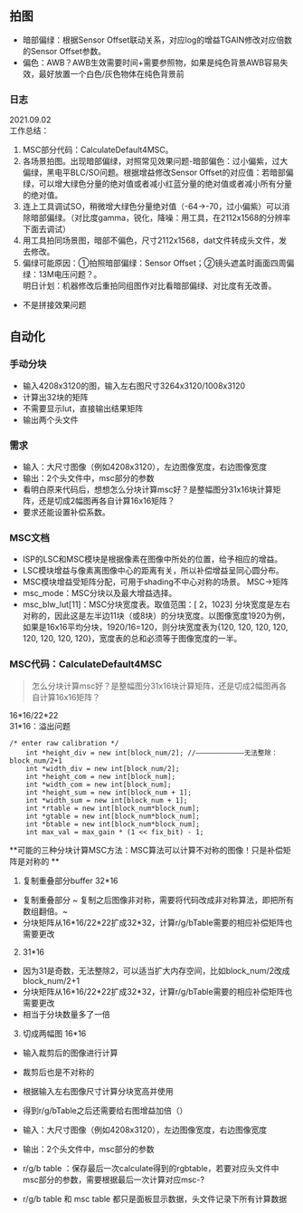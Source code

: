 ## 拍图
- 暗部偏绿：根据Sensor Offset联动关系，对应log的增益TGAIN修改对应倍数的Sensor Offset参数。
- 偏色：AWB？AWB生效需要时间+需要参照物，如果是纯色背景AWB容易失效，最好放置一个白色/灰色物体在纯色背景前

### 日志
2021.09.02  
工作总结：  
1. MSC部分代码：CalculateDefault4MSC。
2. 各场景拍图。出现暗部偏绿，对照常见效果问题-暗部偏色：过小偏紫，过大偏绿，黑电平BLC/SO问题。根据增益修改Sensor Offset的对应值：若暗部偏绿，可以增大绿色分量的绝对值或者减小红蓝分量的绝对值或者减小所有分量的绝对值。
3. 连上工具调试SO，稍微增大绿色分量绝对值（-64→-70，过小偏紫）可以消除暗部偏绿。（对比度gamma，锐化，降噪：用工具，在2112x1568的分辨率下面去调试）
4. 用工具拍同场景图，暗部不偏色，尺寸2112x1568，dat文件转成头文件，发去修改。
5. 偏绿可能原因：①拍照暗部偏绿：Sensor Offset；②镜头遮盖时画面四周偏绿：13M电压问题？。	  
明日计划：机器修改后重拍同组图作对比看暗部偏绿、对比度有无改善。

- 不是拼接效果问题  

## 自动化

### 手动分块
- 输入4208x3120的图，输入左右图尺寸3264x3120/1008x3120
- 计算出32块的矩阵
- 不需要显示lut，直接输出结果矩阵
- 输出两个头文件

### 需求
- 输入：大尺寸图像（例如4208x3120），左边图像宽度，右边图像宽度
- 输出：2个头文件中，msc部分的参数
- 看明白原来代码后，想想怎么分块计算msc好？是整幅图分31x16块计算矩阵，还是切成2幅图再各自计算16x16矩阵？
- 要求还能设置补偿系数。

### MSC文档
- ISP的LSC和MSC模块是根据像素在图像中所处的位置，给予相应的增益。  
- LSC模块增益与像素离图像中心的距离有关，所以补偿增益呈同心圆分布。
- MSC模块增益受矩阵分配，可用于shading不中心对称的场景。  MSC→矩阵  
- msc_mode：MSC分块以及最大增益选择。
- msc_blw_lut[11]：MSC分块宽度表。取值范围：[ 2，1023]
分块宽度是左右对称的，因此这是左半边11块（或8块）的分块宽度。以图像宽度1920为例，如果是16x16平均分块，1920/16=120，则分块宽度表为{120, 120, 120, 120, 120, 120, 120, 120}，宽度表的总和必须等于图像宽度的一半。

### MSC代码：CalculateDefault4MSC
> 怎么分块计算msc好？是整幅图分31x16块计算矩阵，还是切成2幅图再各自计算16x16矩阵？    

16\*16/22\*22  
31\*16：溢出问题  
```
/* enter raw calibration */
	int *height_div = new int[block_num/2]; //————————————无法整除：block_num/2+1
	int *width_div = new int[block_num/2];
	int *height_com = new int[block_num];
	int *width_com = new int[block_num];
	int *height_sum = new int[block_num + 1];
	int *width_sum = new int[block_num + 1];
	int *rtable = new int[block_num*block_num];
	int *gtable = new int[block_num*block_num];
	int *btable = new int[block_num*block_num];
	int max_val = max_gain * (1 << fix_bit) - 1;
```

**可能的三种分块计算MSC方法：MSC算法可以计算不对称的图像！只是补偿矩阵是对称的  **
1. 复制重叠部分buffer 32\*16
- 复制重叠部分
~ 复制之后图像非对称，需要将代码改成非对称算法，即把所有数组翻倍。~
- 分块矩阵从16\*16/22\*22扩成32\*32，计算r/g/bTable需要的相应补偿矩阵也需要更改
2. 31\*16
- 因为31是奇数，无法整除2，可以适当扩大内存空间，比如block_num/2改成block_num/2+1
- 分块矩阵从16\*16/22\*22扩成32\*32，计算r/g/bTable需要的相应补偿矩阵也需要更改
- 相当于分块数量多了一倍
3. 切成两幅图 16\*16
- 输入裁剪后的图像进行计算
- 裁剪后也是不对称的
- 根据输入左右图像尺寸计算分块宽高并使用
- 得到r/g/bTable之后还需要给右图增益加倍（）


- 输入：大尺寸图像（例如4208x3120），左边图像宽度，右边图像宽度
- 输出：2个头文件中，msc部分的参数
- r/g/b table ：保存最后一次calculate得到的rgbtable，若要对应头文件中msc部分的参数，需要根据最后一次计算对应msc-?
- r/g/b table 和 msc table 都只是面板显示数据，头文件记录下所有计算数据 


